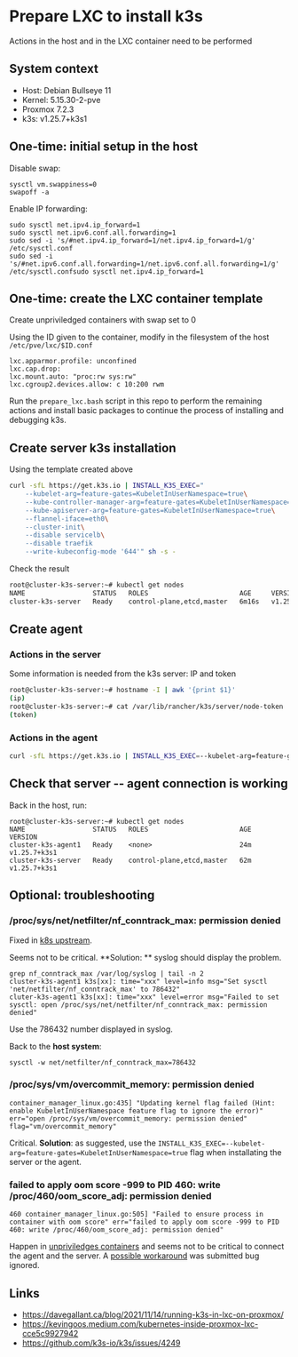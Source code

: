 # Prepare LXC to install k3s

Actions in the host and in the LXC container need to be performed

## System context

* Host: Debian Bullseye 11
* Kernel: 5.15.30-2-pve
* Proxmox 7.2.3
* k3s: v1.25.7+k3s1

## One-time: initial setup in the host

Disable swap:
```
sysctl vm.swappiness=0
swapoff -a
```
Enable IP forwarding:
```
sudo sysctl net.ipv4.ip_forward=1
sudo sysctl net.ipv6.conf.all.forwarding=1
sudo sed -i 's/#net.ipv4.ip_forward=1/net.ipv4.ip_forward=1/g' /etc/sysctl.conf
sudo sed -i 's/#net.ipv6.conf.all.forwarding=1/net.ipv6.conf.all.forwarding=1/g' /etc/sysctl.confsudo sysctl net.ipv4.ip_forward=1
```

## One-time: create the LXC container template

Create unpriviledged containers with swap set to 0

Using the ID given to the container, modify in the filesystem of the host
`/etc/pve/lxc/$ID.conf`
```
lxc.apparmor.profile: unconfined
lxc.cap.drop:
lxc.mount.auto: "proc:rw sys:rw"
lxc.cgroup2.devices.allow: c 10:200 rwm
```

Run the `prepare_lxc.bash` script in this repo to perform the remaining actions
and install basic packages to continue the process of installing and debugging
k3s.

## Create server k3s installation

Using the template created above

```bash
curl -sfL https://get.k3s.io | INSTALL_K3S_EXEC=" 
    --kubelet-arg=feature-gates=KubeletInUserNamespace=true\
    --kube-controller-manager-arg=feature-gates=KubeletInUserNamespace=true\
    --kube-apiserver-arg=feature-gates=KubeletInUserNamespace=true\
    --flannel-iface=eth0\
    --cluster-init\
    --disable servicelb\
    --disable traefik
    --write-kubeconfig-mode '644'" sh -s - 
```
Check the result
```bash
root@cluster-k3s-server:~# kubectl get nodes
NAME                 STATUS   ROLES                       AGE     VERSION
cluster-k3s-server   Ready    control-plane,etcd,master   6m16s   v1.25.7+k3s1
```

## Create agent 

### Actions in the server

Some information is needed from the k3s server: IP and token
```bash
root@cluster-k3s-server:~# hostname -I | awk '{print $1}'
(ip)
root@cluster-k3s-server:~# cat /var/lib/rancher/k3s/server/node-token
(token)
```

### Actions in the agent

```bash
curl -sfL https://get.k3s.io | INSTALL_K3S_EXEC=--kubelet-arg=feature-gates=KubeletInUserNamespace=true K3S_URL=https://(ip-from-previous-step):6443 K3S_TOKEN=(token-from-previous-step) sh -
```

## Check that server -- agent connection is working

Back in the host, run:
```
root@cluster-k3s-server:~# kubectl get nodes
NAME                 STATUS   ROLES                       AGE   VERSION
cluster-k3s-agent1   Ready    <none>                      24m   v1.25.7+k3s1
cluster-k3s-server   Ready    control-plane,etcd,master   62m   v1.25.7+k3s1
```

## Optional: troubleshooting

### /proc/sys/net/netfilter/nf_conntrack_max: permission denied

Fixed in [k8s upstream](https://github.com/k3s-io/k3s/pull/3505).

Seems not to be critical. **Solution: ** syslog should display the problem.
```
grep nf_conntrack_max /var/log/syslog | tail -n 2
cluster-k3s-agent1 k3s[xx]: time="xxx" level=info msg="Set sysctl 'net/netfilter/nf_conntrack_max' to 786432"
cluter-k3s-agent1 k3s[xx]: time="xxx" level=error msg="Failed to set sysctl: open /proc/sys/net/netfilter/nf_conntrack_max: permission denied"
```

Use the 786432 number displayed in syslog.

Back to the **host system**:
```
sysctl -w net/netfilter/nf_conntrack_max=786432
```

### /proc/sys/vm/overcommit_memory: permission denied

```
container_manager_linux.go:435] "Updating kernel flag failed (Hint: enable KubeletInUserNamespace feature flag to ignore the error)" err="open /proc/sys/vm/overcommit_memory: permission denied" flag="vm/overcommit_memory"
```

Critical. **Solution**: as suggested, use the `INSTALL_K3S_EXEC=--kubelet-arg=feature-gates=KubeletInUserNamespace=true` flag when installating the server or the agent.

### failed to apply oom score -999 to PID 460: write /proc/460/oom_score_adj: permission denied

```
460 container_manager_linux.go:505] "Failed to ensure process in container with oom score" err="failed to apply oom score -999 to PID 460: write /proc/460/oom_score_adj: permission denied"
```

Happen in [unpriviledges containers](https://github.com/lxc/lxd/issues/2994#issuecomment-283759615) and seems not to be critical to connect the agent and the server. A [possible workaround](https://github.com/lxc/lxd/issues/2994) was submitted bug ignored.

## Links

 * https://davegallant.ca/blog/2021/11/14/running-k3s-in-lxc-on-proxmox/
 * https://kevingoos.medium.com/kubernetes-inside-proxmox-lxc-cce5c9927942
 * https://github.com/k3s-io/k3s/issues/4249
